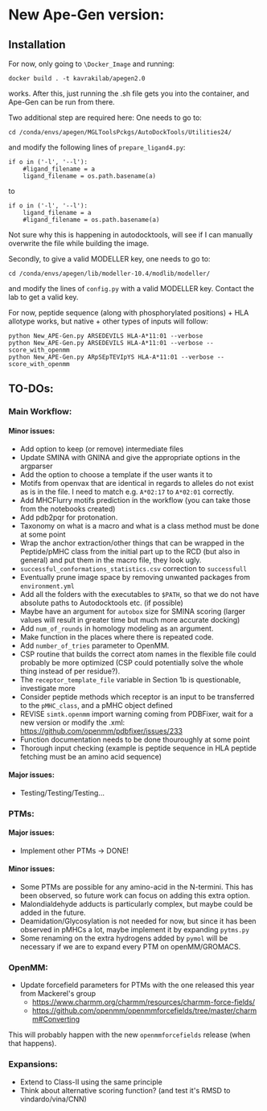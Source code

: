 # New Ape-Gen version:

## Installation

For now, only going to `\Docker_Image` and running:
```
docker build . -t kavrakilab/apegen2.0
```

works. After this, just running the .sh file gets you into the container, and Ape-Gen can be run from there. 

Two additional step are required here: One needs to go to:

```
cd /conda/envs/apegen/MGLToolsPckgs/AutoDockTools/Utilities24/
```

and modify the following lines of `prepare_ligand4.py`:

```
if o in ('-l', '--l'):
	#ligand_filename = a
	ligand_filename = os.path.basename(a) 
```

to

```
if o in ('-l', '--l'):
	ligand_filename = a
	#ligand_filename = os.path.basename(a)
```
Not sure why this is happening in autodocktools, will see if I can manually overwrite the file while building the image. 

Secondly, to give a valid MODELLER key, one needs to go to:

```
cd /conda/envs/apegen/lib/modeller-10.4/modlib/modeller/
```

and modify the lines of `config.py` with a valid MODELLER key. Contact the lab to get a valid key.

For now, peptide sequence (along with phosphorylated positions) + HLA allotype works, but native + other types of inputs will follow:

```
python New_APE-Gen.py ARSEDEVILS HLA-A*11:01 --verbose
python New_APE-Gen.py ARSEDEVILS HLA-A*11:01 --verbose --score_with_openmm
python New_APE-Gen.py ARpSEpTEVIpYS HLA-A*11:01 --verbose --score_with_openmm
```

## TO-DOs:

### Main Workflow:

#### Minor issues:
- Add option to keep (or remove) intermediate files
- Update SMINA with GNINA and give the appropriate options in the argparser
- Add the option to choose a template if the user wants it to
- Motifs from openvax that are identical in regards to alleles do not exist as is in the file. I need to match e.g. `A*02:17` to `A*02:01` correctly.
- Add MHCFlurry motifs prediction in the workflow (you can take those from the notebooks created)
- Add pdb2pqr for protonation.
- Taxonomy on what is a macro and what is a class method must be done at some point
- Wrap the anchor extraction/other things that can be wrapped in the Peptide/pMHC class from the initial part up to the RCD (but also in general) and put them in the macro file, they look ugly.
- `successful_conformations_statistics.csv` correction to `successfull`
- Eventually prune image space by removing unwanted packages from `environment.yml`
- Add all the folders with the executables to `$PATH`, so that we do not have absolute paths to Autodocktools etc. (if possible)
- Maybe have an argument for `autobox` size for SMINA scoring (larger values will result in greater time but much more accurate docking)
- Add `num_of_rounds` in homology modeling as an argument. 
- Make function in the places where there is repeated code.
- Add `number_of_tries` parameter to OpenMM.
- CSP routine that builds the correct atom names in the flexible file could probably be more optimized (CSP could potentially solve the whole thing instead of per residue?).
- The `receptor_template_file` variable in Section 1b is questionable, investigate more
- Consider peptide methods which receptor is an input to be transferred to the `pMHC_class`, and a pMHC object defined
- REVISE `simtk.openmm` import warning coming from PDBFixer, wait for a new version or modify the .xml: https://github.com/openmm/pdbfixer/issues/233
- Function documentation needs to be done thouroughly at some point
- Thorough input checking (example is peptide sequence in HLA peptide fetching must be an amino acid sequence)

#### Major issues:
- Testing/Testing/Testing...

### PTMs:

#### Major issues:
- Implement other PTMs -> DONE!

#### Minor issues:
- Some PTMs are possible for any amino-acid in the N-termini. This has been observed, so future work can focus on adding this extra option. 
- Malondialdehyde adducts is particularly complex, but maybe could be added in the future. 
- Deamidation/Glycosylation is not needed for now, but since it has been observed in pMHCs a lot, maybe implement it by expanding `pytms.py`
- Some renaming on the extra hydrogens added by `pymol` will be necessary if we are to expand every PTM on openMM/GROMACS. 

### OpenMM:
- Update forcefield parameters for PTMs with the one released this year from Mackerel's group
	- https://www.charmm.org/charmm/resources/charmm-force-fields/
	- https://github.com/openmm/openmmforcefields/tree/master/charmm#Converting

This will probably happen with the new `openmmforcefields` release (when that happens). 

### Expansions:
- Extend to Class-II using the same principle
- Think about alternative scoring function? (and test it's RMSD to vindardo/vina/CNN)
